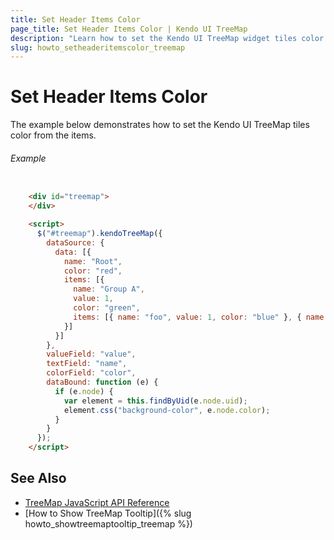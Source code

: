 ```yaml
---
title: Set Header Items Color
page_title: Set Header Items Color | Kendo UI TreeMap
description: "Learn how to set the Kendo UI TreeMap widget tiles color from the items."
slug: howto_setheaderitemscolor_treemap
---
```


# Set Header Items Color

The example below demonstrates how to set the Kendo UI TreeMap tiles color from the items.

###### Example

```html

    <div id="treemap">
    </div>

    <script>
      $("#treemap").kendoTreeMap({
        dataSource: {
          data: [{
            name: "Root",
            color: "red",
            items: [{
              name: "Group A",
              value: 1,
              color: "green",
              items: [{ name: "foo", value: 1, color: "blue" }, { name: "bar", value: 2, color: "orange"}]
            }]
          }]
        },
        valueField: "value",
        textField: "name",
        colorField: "color",
        dataBound: function (e) {
          if (e.node) {
            var element = this.findByUid(e.node.uid);
            element.css("background-color", e.node.color);
          }
        }
      });
    </script>

```

## See Also

* [TreeMap JavaScript API Reference](/api/javascript/dataviz/ui/treemap)
* [How to Show TreeMap Tooltip]({% slug howto_showtreemaptooltip_treemap %})
